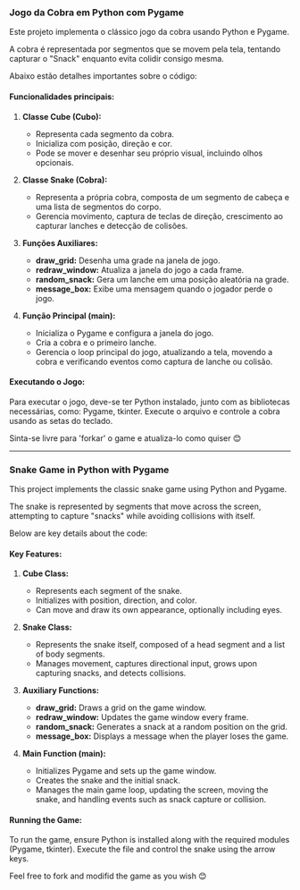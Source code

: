 ### Jogo da Cobra em Python com Pygame

Este projeto implementa o clássico jogo da cobra usando Python e Pygame. 

A cobra é representada por segmentos que se movem pela tela, tentando capturar o "Snack" enquanto evita colidir consigo mesma. 

Abaixo estão detalhes importantes sobre o código:

#### Funcionalidades principais:

1. **Classe Cube (Cubo):**
   - Representa cada segmento da cobra.
   - Inicializa com posição, direção e cor.
   - Pode se mover e desenhar seu próprio visual, incluindo olhos opcionais.

2. **Classe Snake (Cobra):**
   - Representa a própria cobra, composta de um segmento de cabeça e uma lista de segmentos do corpo.
   - Gerencia movimento, captura de teclas de direção, crescimento ao capturar lanches e detecção de colisões.

3. **Funções Auxiliares:**
   - **draw_grid:** Desenha uma grade na janela de jogo.
   - **redraw_window:** Atualiza a janela do jogo a cada frame.
   - **random_snack:** Gera um lanche em uma posição aleatória na grade.
   - **message_box:** Exibe uma mensagem quando o jogador perde o jogo.

4. **Função Principal (main):**
   - Inicializa o Pygame e configura a janela do jogo.
   - Cria a cobra e o primeiro lanche.
   - Gerencia o loop principal do jogo, atualizando a tela, movendo a cobra e verificando eventos como captura de lanche ou colisão.

#### Executando o Jogo:

Para executar o jogo, deve-se ter Python instalado, junto com as bibliotecas necessárias, como: Pygame, tkinter. Execute o arquivo e controle a cobra usando as setas do teclado. 

Sinta-se livre para 'forkar' o game e atualiza-lo como quiser 😊

--------------------------------------------------------------------------------------------------------------------------------------------------------------------------------------------------------------

### Snake Game in Python with Pygame

This project implements the classic snake game using Python and Pygame. 

The snake is represented by segments that move across the screen, attempting to capture "snacks" while avoiding collisions with itself. 

Below are key details about the code:

#### Key Features:

1. **Cube Class:**
   - Represents each segment of the snake.
   - Initializes with position, direction, and color.
   - Can move and draw its own appearance, optionally including eyes.

2. **Snake Class:**
   - Represents the snake itself, composed of a head segment and a list of body segments.
   - Manages movement, captures directional input, grows upon capturing snacks, and detects collisions.

3. **Auxiliary Functions:**
   - **draw_grid:** Draws a grid on the game window.
   - **redraw_window:** Updates the game window every frame.
   - **random_snack:** Generates a snack at a random position on the grid.
   - **message_box:** Displays a message when the player loses the game.

4. **Main Function (main):**
   - Initializes Pygame and sets up the game window.
   - Creates the snake and the initial snack.
   - Manages the main game loop, updating the screen, moving the snake, and handling events such as snack capture or collision.

#### Running the Game:

To run the game, ensure Python is installed along with the required modules (Pygame, tkinter). Execute the file and control the snake using the arrow keys.

Feel free to fork and modifid the game as you wish 😊
